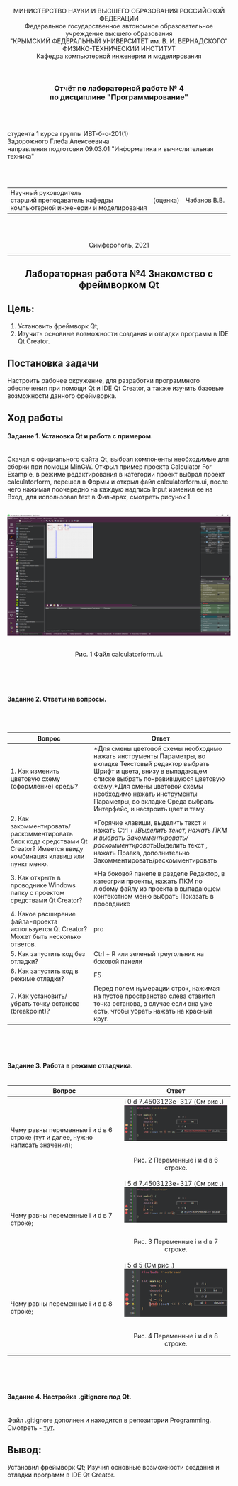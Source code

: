 
<p align="center">МИНИСТЕРСТВО НАУКИ  И ВЫСШЕГО ОБРАЗОВАНИЯ РОССИЙСКОЙ ФЕДЕРАЦИИ<br>
Федеральное государственное автономное образовательное учреждение высшего образования<br>
"КРЫМСКИЙ ФЕДЕРАЛЬНЫЙ УНИВЕРСИТЕТ им. В. И. ВЕРНАДСКОГО"<br>
ФИЗИКО-ТЕХНИЧЕСКИЙ ИНСТИТУТ<br>
Кафедра компьютерной инженерии и моделирования</p>
<br>
<h3 align="center">Отчёт по лабораторной работе № 4<br> по дисциплине "Программирование"</h3>
<br><br>
<p>студента 1 курса группы ИВТ-б-о-201(1)<br>
Задорожного Глеба Алексеевича<br>
направления подготовки 09.03.01 "Информатика и вычислительная техника"</p>
<br><br>
<table>
<tr><td>Научный руководитель<br> старший преподаватель кафедры<br> компьютерной инженерии и моделирования</td>
<td>(оценка)</td>
<td>Чабанов В.В.</td>
</tr>
</table>
<br><br>
<p align="center">Симферополь, 2021</p>
<hr>

## <p align="center">Лабораторная работа №4 Знакомство с фреймворком Qt
## Цель: 
1. Установить фреймворк Qt;
2. Изучить основные возможности создания и отладки программ в IDE Qt Creator.

## Постановка задачи

Настроить рабочее окружение, для разработки программного обеспечения при помощи Qt и IDE Qt Creator, а также изучить базовые возможности данного фреймворка.

## Ход работы
#### Задание 1. Установка Qt и работа с примером.<br><br>

Скачал с официального сайта Qt, выбрал компоненты необходимые для сборки при помощи MinGW. Открыл пример проекта Calculator For Example, в режиме редактирования в категории проект выбрал проект calculatorform, перешел в Формы и открыл файл calculatorform.ui, после чего нажимая поочередно на каждую надпись Input изменил ее на Вход, для использовал text в Фильтрах, смотреть рисунок 1.
<br><br>
<div align="center"><img src="./image/pic1.png"></div><br>
<p align="center">Рис. 1 Файл calculatorform.ui.</p>
<br><br><br>

#### Задание 2. Ответы на вопросы. 
<br><br>

| Вопрос  | Ответ |
| ------------- | ------------- |
| 1. Как изменить цветовую схему (оформление) среды?  | *Для смены цветовой схемы необходимо нажать инструменты Параметры, во вкладке Текстовый редактор выбрать Шрифт и цвета, внизу в выпадающем списке выбрать понравившуюся цветовую схему.*Для смены цветовой схемы необходимо нажать инструменты Параметры, во вкладке Среда выбрать Интерфейс, и настроить цвет и тему.  |
| 2. Как закомментировать/раскомментировать блок кода средствами Qt Creator? Имеется ввиду комбинация клавиш или пункт меню.  | *Горячие клавиши, выделить текст и нажать Ctrl + /*Выделить текст, нажать ПКМ и выбрать Закомментировать/раскомментировать*Выделить текст , нажать Правка, дополнительно Закомментировать/раскомментировать  |
| 3. Как открыть в проводнике Windows папку с проектом средствами Qt Creator?  | *На боковой панеле в разделе Редактор, в катеогрии проекты, нажать ПКМ по любому файлу из проекта в выпадающем контекстном меню выбрать Показать в проовднике  |
| 4. Какое расширение файла-проекта используется Qt Creator? Может быть несколько ответов.  | pro  |
| 5. Как запустить код без отладки?  | Ctrl + R или зеленый треугольник на боковой панели  |
| 6. Как запустить код в режиме отладки?  | F5  |
| 7. Как установить/убрать точку останова (breakpoint)?  | Перед полем нумерации строк, нажимая на пустое пространство слева ставится точка останова, в случае если она уже есть, чтобы убрать нажать на красный круг. |

<br><br><br>
#### Задание 3. Работа в режиме отладчика.<br><br>

| Вопрос  | Ответ |
| ------------- | ------------- |
| Чему равны переменные i и d в 6 строке (тут и далее, нужно написать значения); | i 0 d 7.4503123e-317 (См рис .) <div align="center"><img src="./image/pic2.png"></div><br><p align="center">Рис. 2  Переменные i и d в 6 строке.</p> |
| Чему равны переменные i и d в 7 строке; | i 5 d 7.4503123e-317 (См рис .) <div align="center"><img src="./image/pic3.png"></div><br><p align="center">Рис. 3 Переменные i и d в 7 строке.</p>|
| Чему равны переменные i и d в 8 строке; | i 5 d 5 (См рис .) <div align="center"><img src="./image/pic4.png"></div><br><p align="center">Рис. 4 Переменные i и d в 8 строке.</p>|


<br><br><br>
#### Задание 4. Настройка .gitignore под Qt.<br><br>
Файл .gitignore дополнен и находится в репозитории Programming. <br>Смотреть - [тут][1].

[1]: /.gitignore






## Вывод: 

Установил фреймворк Qt; Изучил основные возможности создания и отладки программ в IDE Qt Creator.